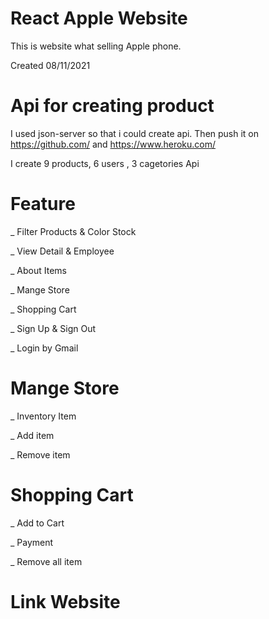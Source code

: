 # React Apple Website 

This is website what selling Apple phone.

Created 08/11/2021

# Api for creating product 

I used json-server so that i could create api. Then push it on https://github.com/ and https://www.heroku.com/

I create 9 products, 6 users , 3 cagetories Api

# Feature

_ Filter Products & Color Stock

_ View Detail & Employee

_ About Items

_ Mange Store 

_ Shopping Cart

_ Sign Up & Sign Out

_ Login by Gmail 


# Mange Store 

_ Inventory Item

_ Add item 

_ Remove item

# Shopping Cart

_ Add to Cart 

_ Payment

_ Remove all item

# Link Website

